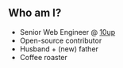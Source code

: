 ##  Who am I?

* Senior Web Engineer @ [10up](http://10up.com)
* Open-source contributor
* Husband + (new) father
* Coffee roaster